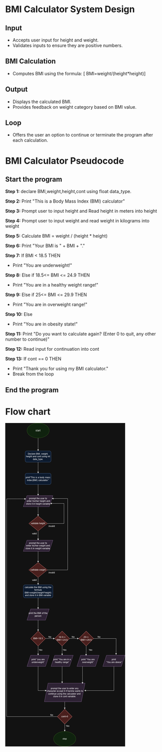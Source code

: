 



# BMI Calculator System Design

## Input 
- Accepts user input for height and weight.
- Validates inputs to ensure they are positive numbers.

## BMI Calculation
- Computes BMI using the formula: 
  [
  BMI=weight/(height*height)]

## Output
- Displays the calculated BMI.
- Provides feedback on weight category based on BMI value.

## Loop 
- Offers the user an option to continue or terminate the program after each calculation.




# BMI Calculator Pseudocode

## Start the program

**Step 1:** declare BMI,weight,height,cont using float data_type.

**Step 2:** Print "This is a Body Mass Index (BMI) calculator"

**Step 3:** Prompt user to input height and Read height in meters into height

**Step 4:** Prompt user to input weight and read weight in kilograms into weight

**Step 5:** Calculate BMI = weight / (height * height)

**Step 6:** Print "Your BMI is " + BMI + "."

**Step 7:** If BMI < 18.5 THEN
   - Print "You are underweight!"
   
**Step 8:** Else if 18.5<= BMI <= 24.9 THEN
   - Print "You are in a healthy weight range!"
   
**Step 9:** Else if 25<= BMI <= 29.9 THEN
   - Print "You are in overweight range!"
   
**Step 10:** Else
   - Print "You are in obesity state!"

**Step 11:** Print "Do you want to calculate again? (Enter 0 to quit, any other number to continue)"

**Step 12:** Read input for continuation into cont

**Step 13:** If cont == 0 THEN
   - Print "Thank you for using my BMI calculator."
   - Break from the loop

## End the program



# Flow chart
![Flowchart](1.png)
